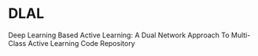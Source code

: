 # DLAL
Deep Learning Based Active Learning: A Dual Network Approach To Multi-Class Active Learning Code Repository
